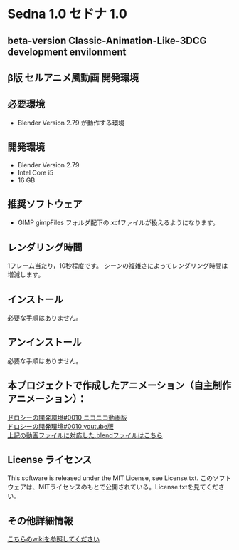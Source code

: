 # Sedna 1.0 セドナ 1.0
## beta-version Classic-Animation-Like-3DCG development envilonment
## β版 セルアニメ風動画 開発環境  

## 必要環境
* Blender Version 2.79 が動作する環境

## 開発環境  
* Blender Version 2.79
* Intel Core i5
* 16 GB

## 推奨ソフトウェア
* GIMP
  gimpFiles フォルダ配下の.xcfファイルが扱えるようになります。

## レンダリング時間
1フレーム当たり，10秒程度です。
シーンの複雑さによってレンダリング時間は増減します。


## インストール 
  必要な手順はありません。

## アンインストール         
必要な手順はありません。

## 本プロジェクトで作成したアニメーション（自主制作アニメーション）：
[ドロシーの開発環境#0010 ニコニコ動画版](http://www.nicovideo.jp/watch/sm31660526)  
[ドロシーの開発環境#0010 youtube版](https://youtu.be/j0UhxwEl4is)  
[上記の動画ファイルに対応した.blendファイルはこちら](https://bowlroll.net/file/134556)


## License ライセンス
This software is released under the MIT License, see License.txt.
このソフトウェアは、MITライセンスのもとで公開されている。License.txtを見てください。

## その他詳細情報
[こちらのwikiを参照してください](../../wiki/Home)

